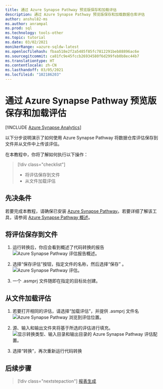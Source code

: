 ```yaml
---
title: 通过 Azure Synapse Pathway 预览版保存和加载评估
description: 通过 Azure Synapse Pathway 预览版保存和加载数据仓库评估
author: anshul82-ms
ms.author: anrampal
ms.prod: sql
ms.technology: tools-other
ms.topic: tutorial
ms.date: 03/02/2021
monikerRange: =azure-sqldw-latest
ms.openlocfilehash: fbaa518e2f2a5485f85fc7812291beb88896ac6e
ms.sourcegitcommit: ca81fc9e45fccb26934580f6d299feb0b8ec44b7
ms.translationtype: HT
ms.contentlocale: zh-CN
ms.lasthandoff: 03/05/2021
ms.locfileid: "102186203"
---
```

# <a name="save-and-load-assessments-with-azure-synapse-pathway-preview"></a>通过 Azure Synapse Pathway 预览版保存和加载评估
[!INCLUDE [Azure Synapse Analytics](../../includes/applies-to-version/asa.md)]

以下分步说明演示了如何使用 Azure Synapse Pathway 将数据仓库评估保存到文件并从文件中上传该评估。

在本教程中，你将了解如何执行以下操作：

> [!div class="checklist"]
> * 将评估保存到文件
> * 从文件加载评估

## <a name="prerequisites"></a>先决条件

若要完成本教程，请确保已安装 [Azure Synapse Pathway](synapse-pathway-download.md)。若要详细了解该工具，请参阅 [Azure Synapse Pathway 概述](azure-synapse-pathway-overview.md)。

## <a name="saving-an-assessment-to-a-file"></a>将评估保存到文件

1. 运行转换后，你应会看到概述了代码转换的报告 ![Azure Synapse Pathway 评估报告概述。](./media/tutorial-save-load-assessment/report-overview.png)
1. 选择“保存评估”按钮，指定文件的名称，然后选择“保存” 。
![Azure Synapse Pathway 评估。](./media/tutorial-save-load-assessment/save-assessment.png)

1. 一个 .asmprj 文件随即在指定的目标处创建。

## <a name="loading-an-assessment-from-a-file"></a>从文件加载评估

1. 若要打开相同的评估，请选择“加载评估”，并提供 .asmprj 文件名 ![Azure Synapse Pathway 浏览到评估位置。](./media/tutorial-save-load-assessment/browse-location.png)

1. 源、输入和输出文件夹将基于所选的评估进行填充。
![显示转换类型、输入目录和输出目录的 Azure Synapse Pathway 评估配置。](./media/tutorial-save-load-assessment/load-assessment.png)
1. 选择“转换”，再次重新运行代码转换

## <a name="next-steps"></a>后续步骤

> [!div class="nextstepaction"]
> [报表生成](report-generation.md)
